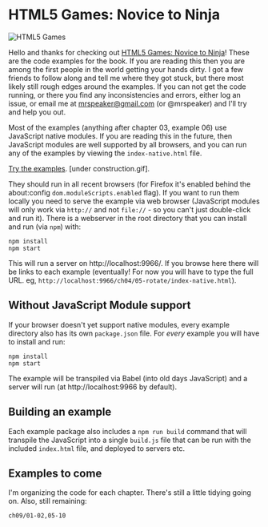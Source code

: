 # HTML5 Games: Novice to Ninja

![HTML5 Games](https://user-images.githubusercontent.com/129330/36218826-9cdf69a0-1183-11e8-9822-a92fdc6cd9ac.png)

Hello and thanks for checking out [HTML5 Games: Novice to Ninja](https://www.sitepoint.com/premium/books/html5games1)! These are the code examples for the book. If you are reading this then you are among the first people in the world getting your hands dirty. I got a few friends to follow along and tell me where they got stuck, but there most likely still rough edges around the examples. If you can not get the code running, or there you find any inconsistencies and errors, either log an issue, or email me at mrspeaker@gmail.com (or @mrspeaker) and I'll try and help you out.

Most of the examples (anything after chapter 03, example 06) use JavaScript native modules. If you are reading this in the future, then JavaScript modules are well supported by all browsers, and you can run any of the examples by viewing the `index-native.html` file.

[Try the examples](https://spbooks.github.io/html5games1/). [under construction.gif].

They should run in all recent browsers (for Firefox it's enabled behind the about:config `dom.moduleScripts.enabled` flag). If you want to run them locally you need to serve the example via web browser (JavaScript modules will only work via `http://` and not `file://` - so you can't just double-click and run it). There is a webserver in the root directory that you can install and run (via `npm`) with:

```
npm install
npm start
```

This will run a server on http://localhost:9966/. If you browse here there will be links to each example (eventually! For now you will have to type the full URL. eg, `http://localhost:9966/ch04/05-rotate/index-native.html`).

## Without JavaScript Module support

If your browser doesn't yet support native modules, every example directory also has its own `package.json` file. For *every* example you will have to install and run:

```
npm install
npm start
```

The example will be transpiled via Babel (into old days JavaScript) and a server will run (at http://localhost:9966 by default).

## Building an example

Each example package also includes a `npm run build` command that will transpile the JavaScript into a single `build.js` file that can be run with the included `index.html` file, and deployed to servers etc.


## Examples to come

I'm organizing the code for each chapter. There's still a little tidying going on. Also, still remaining:

```
ch09/01-02,05-10
```

